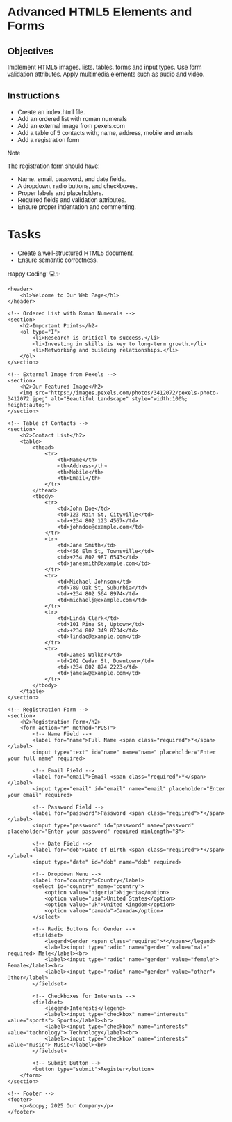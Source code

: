 # Advanced HTML5 Elements and Forms

## Objectives
Implement HTML5 images, lists, tables, forms and input types.
Use form validation attributes.
Apply multimedia elements such as audio and video.

## Instructions

- Create an index.html file.
- Add an ordered list with roman numerals
- Add an external image from pexels.com
- Add a table of 5 contacts with; name, address, mobile and emails
- Add a registration form

>[!NOTE]
>  The registration form should have:
>- Name, email, password, and date fields.
>- A dropdown, radio buttons, and checkboxes.
>- Proper labels and placeholders.
>- Required fields and validation attributes.
>- Ensure proper indentation and commenting.
 
# Tasks
- Create a well-structured HTML5 document.
- Ensure semantic correctness.

Happy Coding! 💻✨

<!DOCTYPE html>
<html lang="en">
<head>
    <meta charset="UTF-8">
    <meta name="viewport" content="width=device-width, initial-scale=1.0">
    <meta http-equiv="X-UA-Compatible" content="ie=edge">
    <title>HTML5 Page with Registration Form</title>
    <style>
        body {
            font-family: Arial, sans-serif;
            margin: 20px;
        }
        table {
            width: 100%;
            border-collapse: collapse;
            margin: 20px 0;
        }
        table, th, td {
            border: 1px solid #000;
        }
        th, td {
            padding: 8px;
            text-align: left;
        }
        form {
            margin-top: 20px;
        }
        input, select, textarea {
            width: 100%;
            padding: 8px;
            margin: 10px 0;
        }
        label {
            font-weight: bold;
        }
        .required {
            color: red;
        }
    </style>
</head>
<body>

    <header>
        <h1>Welcome to Our Web Page</h1>
    </header>

    <!-- Ordered List with Roman Numerals -->
    <section>
        <h2>Important Points</h2>
        <ol type="I">
            <li>Research is critical to success.</li>
            <li>Investing in skills is key to long-term growth.</li>
            <li>Networking and building relationships.</li>
        </ol>
    </section>

    <!-- External Image from Pexels -->
    <section>
        <h2>Our Featured Image</h2>
        <img src="https://images.pexels.com/photos/3412072/pexels-photo-3412072.jpeg" alt="Beautiful Landscape" style="width:100%; height:auto;">
    </section>

    <!-- Table of Contacts -->
    <section>
        <h2>Contact List</h2>
        <table>
            <thead>
                <tr>
                    <th>Name</th>
                    <th>Address</th>
                    <th>Mobile</th>
                    <th>Email</th>
                </tr>
            </thead>
            <tbody>
                <tr>
                    <td>John Doe</td>
                    <td>123 Main St, Cityville</td>
                    <td>+234 802 123 4567</td>
                    <td>johndoe@example.com</td>
                </tr>
                <tr>
                    <td>Jane Smith</td>
                    <td>456 Elm St, Townsville</td>
                    <td>+234 802 987 6543</td>
                    <td>janesmith@example.com</td>
                </tr>
                <tr>
                    <td>Michael Johnson</td>
                    <td>789 Oak St, Suburbia</td>
                    <td>+234 802 564 8974</td>
                    <td>michaelj@example.com</td>
                </tr>
                <tr>
                    <td>Linda Clark</td>
                    <td>101 Pine St, Uptown</td>
                    <td>+234 802 349 8234</td>
                    <td>lindac@example.com</td>
                </tr>
                <tr>
                    <td>James Walker</td>
                    <td>202 Cedar St, Downtown</td>
                    <td>+234 802 874 2223</td>
                    <td>jamesw@example.com</td>
                </tr>
            </tbody>
        </table>
    </section>

    <!-- Registration Form -->
    <section>
        <h2>Registration Form</h2>
        <form action="#" method="POST">
            <!-- Name Field -->
            <label for="name">Full Name <span class="required">*</span></label>
            <input type="text" id="name" name="name" placeholder="Enter your full name" required>

            <!-- Email Field -->
            <label for="email">Email <span class="required">*</span></label>
            <input type="email" id="email" name="email" placeholder="Enter your email" required>

            <!-- Password Field -->
            <label for="password">Password <span class="required">*</span></label>
            <input type="password" id="password" name="password" placeholder="Enter your password" required minlength="8">

            <!-- Date Field -->
            <label for="dob">Date of Birth <span class="required">*</span></label>
            <input type="date" id="dob" name="dob" required>

            <!-- Dropdown Menu -->
            <label for="country">Country</label>
            <select id="country" name="country">
                <option value="nigeria">Nigeria</option>
                <option value="usa">United States</option>
                <option value="uk">United Kingdom</option>
                <option value="canada">Canada</option>
            </select>

            <!-- Radio Buttons for Gender -->
            <fieldset>
                <legend>Gender <span class="required">*</span></legend>
                <label><input type="radio" name="gender" value="male" required> Male</label><br>
                <label><input type="radio" name="gender" value="female"> Female</label><br>
                <label><input type="radio" name="gender" value="other"> Other</label>
            </fieldset>

            <!-- Checkboxes for Interests -->
            <fieldset>
                <legend>Interests</legend>
                <label><input type="checkbox" name="interests" value="sports"> Sports</label><br>
                <label><input type="checkbox" name="interests" value="technology"> Technology</label><br>
                <label><input type="checkbox" name="interests" value="music"> Music</label><br>
            </fieldset>

            <!-- Submit Button -->
            <button type="submit">Register</button>
        </form>
    </section>

    <!-- Footer -->
    <footer>
        <p>&copy; 2025 Our Company</p>
    </footer>

</body>
</html>
